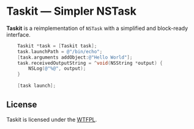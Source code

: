 # Taskit — Simpler NSTask

**Taskit** is a reimplementation of `NSTask` with a simplified and block-ready interface.

```objective-c
    Taskit *task = [Taskit task];
    task.launchPath = @"/bin/echo";
    [task.arguments addObject:@"Hello World"];
    task.receivedOutputString = ^void(NSString *output) {
        NSLog(@"%@", output);
    }
    
    [task launch];
```

## License

Taskit is licensed under the [WTFPL](http://sam.zoy.org/wtfpl/).
